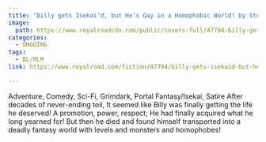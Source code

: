 ```yaml
---
title: "Billy gets Isekai’d, but He’s Gay in a Homophobic World! by Stories With Billy"
image:
  path: https://www.royalroadcdn.com/public/covers-full/47794-billy-gets-isekaid-but-hes-gay-in-a-homophobic.jpg
categories:
  - ONGOING
tags:
  - BL/MLM
link: https://www.royalroad.com/fiction/47794/billy-gets-isekaid-but-hes-gay-in-a-homophobic

---
```

Adventure, Comedy, Sci-Fi, Grimdark, Portal Fantasy/Isekai, Satire
After decades of never-ending toil, It seemed like Billy was finally getting the life he deserved!
A promotion, power, respect; He had finally acquired what he long yearned for!
But then he died and found himself transported into a deadly fantasy world with levels and monsters and homophobes!

